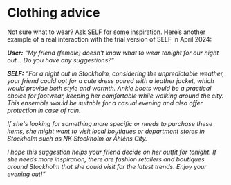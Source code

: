 # Clothing advice

Not sure what to wear? Ask SELF for some inspiration. Here’s another example of a real interaction with the trial version of SELF in April 2024:

_**User:** “My friend (female) doesn't know what to wear tonight for our night out... Do you have any suggestions?”_

_**SELF:** “For a night out in Stockholm, considering the unpredictable weather, your friend could opt for a cute dress paired with a leather jacket, which would provide both style and warmth. Ankle boots would be a practical choice for footwear, keeping her comfortable while walking around the city. This ensemble would be suitable for a casual evening and also offer protection in case of rain._&#x20;

_If she's looking for something more specific or needs to purchase these items, she might want to visit local boutiques or department stores in Stockholm such as NK Stockholm or Åhléns City._ &#x20;

_I hope this suggestion helps your friend decide on her outfit for tonight. If she needs more inspiration, there are fashion retailers and boutiques around Stockholm that she could visit for the latest trends. Enjoy your evening out!”_
